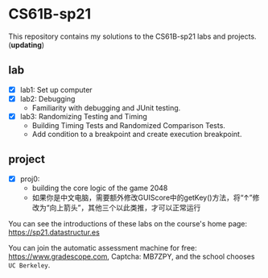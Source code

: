 # CS61B-sp21

This repository contains my solutions to the CS61B-sp21 labs and projects. (**updating**)

## lab

- [x] lab1: Set up computer
- [x] lab2: Debugging
    * Familiarity with debugging and JUnit testing.
- [x] lab3: Randomizing Testing and Timing
    * Building Timing Tests and Randomized Comparison Tests.
    * Add condition to a breakpoint and create execution breakpoint.

## project

- [x] proj0:
    * building the core logic of the game 2048
    * 如果你是中文电脑，需要额外修改GUIScore中的getKey()方法，将“↑”修改为“向上箭头”，其他三个以此类推，才可以正常运行


You can see the introductions of these labs on the course's home page: https://sp21.datastructur.es

You can join the automatic assessment machine for free: https://www.gradescope.com, Captcha: MB7ZPY, and the school chooses ``UC Berkeley``.
